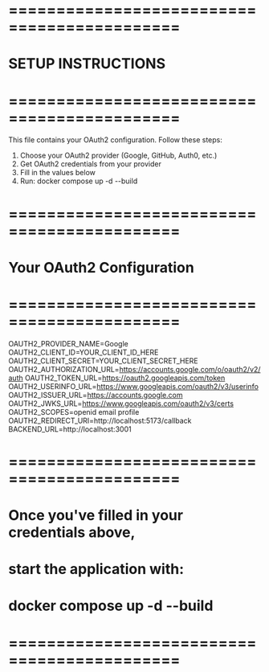 # ============================================
# SETUP INSTRUCTIONS
# ============================================

This file contains your OAuth2 configuration. Follow these steps:

1. Choose your OAuth2 provider (Google, GitHub, Auth0, etc.)
2. Get OAuth2 credentials from your provider
3. Fill in the values below
4. Run: docker compose up -d --build

# ============================================
# Your OAuth2 Configuration
# ============================================

OAUTH2_PROVIDER_NAME=Google
OAUTH2_CLIENT_ID=YOUR_CLIENT_ID_HERE
OAUTH2_CLIENT_SECRET=YOUR_CLIENT_SECRET_HERE
OAUTH2_AUTHORIZATION_URL=https://accounts.google.com/o/oauth2/v2/auth
OAUTH2_TOKEN_URL=https://oauth2.googleapis.com/token
OAUTH2_USERINFO_URL=https://www.googleapis.com/oauth2/v3/userinfo
OAUTH2_ISSUER_URL=https://accounts.google.com
OAUTH2_JWKS_URL=https://www.googleapis.com/oauth2/v3/certs
OAUTH2_SCOPES=openid email profile
OAUTH2_REDIRECT_URI=http://localhost:5173/callback
BACKEND_URL=http://localhost:3001

# ============================================
# Once you've filled in your credentials above,
# start the application with:
#   docker compose up -d --build
# ============================================
